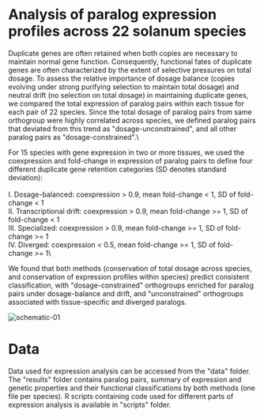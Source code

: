 # Analysis of paralog expression profiles across 22 solanum species 
Duplicate genes are often retained when both copies are necessary to maintain normal gene function. Consequently, functional fates of duplicate genes are often characterized by the extent of selective pressures on total dosage. To assess the relative importance of dosage balance (copies evolving under strong purifying selection to maintain total dosage) and neutral drift (no selection on total dosage) in maintaining duplicate genes, we compared the total expression of paralog pairs within each tissue for each pair of 22 species. Since the total dosage of paralog pairs from same orthogroup were highly correlated across species, we defined paralog pairs that deviated from this trend as "dosage-unconstrained", and all other paralog pairs as "dosage-constrained".\


For 15 species with gene expression in two or more tissues, we used the coexpression and fold-change in expression of paralog pairs to define four different duplicate gene retention categories (SD denotes standard deviation):\
\
I. Dosage-balanced: coexpression > 0.9, mean fold-change < 1, SD of fold-change < 1\
II. Transcriptional drift: coexpression > 0.9, mean fold-change >= 1, SD of fold-change < 1\
III. Specialized: coexpression > 0.9, mean fold-change >= 1, SD of fold-change >= 1\
IV. Diverged: coexpression < 0.5, mean fold-change >= 1, SD of fold-change >= 1\


We found that both methods (conservation of total dosage across species, and conservation of expression profiles within species) predict consistent classification, with "dosage-constrained" orthogroups enriched for paralog pairs under dosage-balance and drift, and "unconstrained" orthogroups associated with tissue-specific and diverged paralogs.



![schematic-01](https://github.com/gillislab/pansol_expression_analysis/assets/46113011/7a4c4394-1078-42a4-9f85-47f2f6772296)

# Data
Data used for expression analysis can be accessed from the "data" folder. The "results" folder contains paralog pairs, summary of expression and genetic properties and their functional classifications by both methods (one file per species). R scripts containing code used for different parts of expression analysis is available in "scripts" folder.

